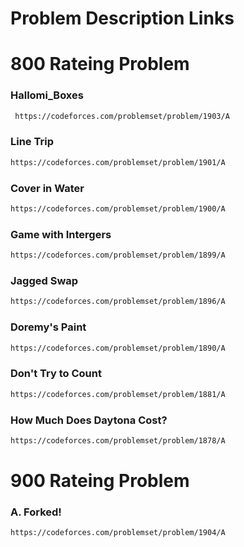 # Problem Description Links

# 800 Rateing Problem

### Hallomi_Boxes
```bash
 https://codeforces.com/problemset/problem/1903/A
```

### Line Trip
```bash
https://codeforces.com/problemset/problem/1901/A
```

### Cover in Water
```bash
https://codeforces.com/problemset/problem/1900/A
```

### Game with Intergers
```bash
https://codeforces.com/problemset/problem/1899/A
```

### Jagged Swap
```bash
https://codeforces.com/problemset/problem/1896/A
```

### Doremy's Paint
```bash
https://codeforces.com/problemset/problem/1890/A
```

### Don't Try to Count
```bash
https://codeforces.com/problemset/problem/1881/A
```


###  How Much Does Daytona Cost?
```bash
https://codeforces.com/problemset/problem/1878/A
```

# 900 Rateing Problem

### A. Forked!
```bash
https://codeforces.com/problemset/problem/1904/A
```

